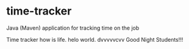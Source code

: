 # time-tracker
Java (Maven) application for tracking time on the job

Time tracker
how is life.
helo world.
dvvvvvcvv
Good Night Students!!!
